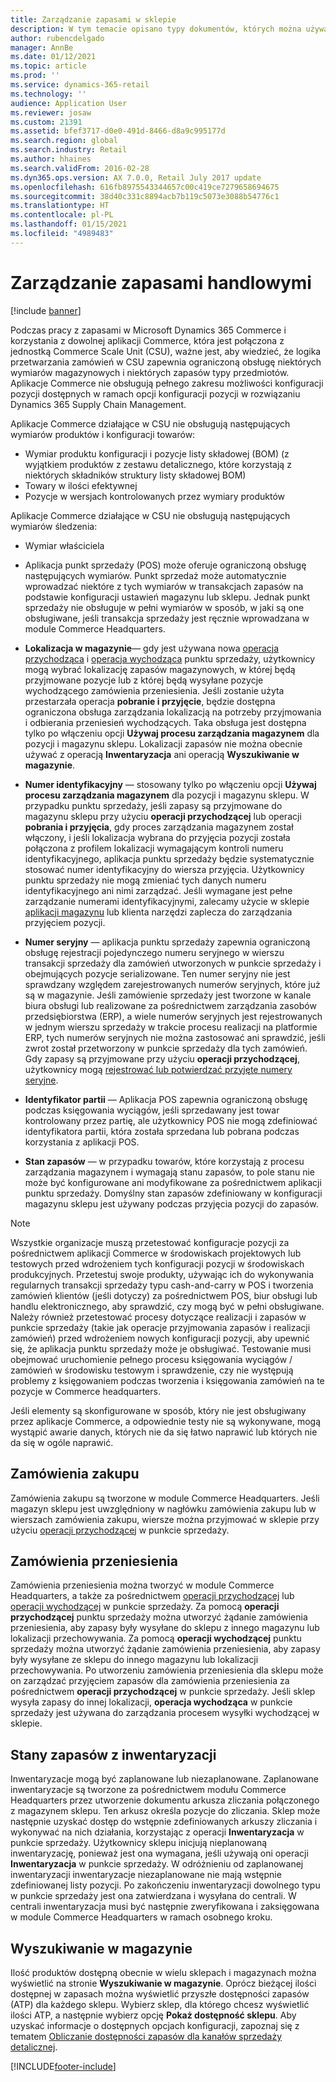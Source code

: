 ```yaml
---
title: Zarządzanie zapasami w sklepie
description: W tym temacie opisano typy dokumentów, których można używać do zarządzania zapasami.
author: rubencdelgado
manager: AnnBe
ms.date: 01/12/2021
ms.topic: article
ms.prod: ''
ms.service: dynamics-365-retail
ms.technology: ''
audience: Application User
ms.reviewer: josaw
ms.custom: 21391
ms.assetid: bfef3717-d0e0-491d-8466-d8a9c995177d
ms.search.region: global
ms.search.industry: Retail
ms.author: hhaines
ms.search.validFrom: 2016-02-28
ms.dyn365.ops.version: AX 7.0.0, Retail July 2017 update
ms.openlocfilehash: 616fb8975543344657c00c419ce7279658694675
ms.sourcegitcommit: 38d40c331c8894acb7b119c5073e3088b54776c1
ms.translationtype: HT
ms.contentlocale: pl-PL
ms.lasthandoff: 01/15/2021
ms.locfileid: "4989483"
---
```

# <a name="commerce-inventory-management"></a>Zarządzanie zapasami handlowymi

[!include [banner](includes/banner.md)]

Podczas pracy z zapasami w Microsoft Dynamics 365 Commerce i korzystania z dowolnej aplikacji Commerce, która jest połączona z jednostką Commerce Scale Unit (CSU), ważne jest, aby wiedzieć, że logika przetwarzania zamówień w CSU zapewnia ograniczoną obsługę niektórych wymiarów magazynowych i niektórych zapasów typy przedmiotów. Aplikacje Commerce nie obsługują pełnego zakresu możliwości konfiguracji pozycji dostępnych w ramach opcji konfiguracji pozycji w rozwiązaniu Dynamics 365 Supply Chain Management.

Aplikacje Commerce działające w CSU nie obsługują następujących wymiarów produktów i konfiguracji towarów:

- Wymiar produktu konfiguracji i pozycje listy składowej (BOM) (z wyjątkiem produktów z zestawu detalicznego, które korzystają z niektórych składników struktury listy składowej BOM)
- Towary w ilości efektywnej
- Pozycje w wersjach kontrolowanych przez wymiary produktów

Aplikacje Commerce działające w CSU nie obsługują następujących wymiarów śledzenia:
- Wymiar właściciela

- Aplikacja punkt sprzedaży (POS) może oferuje ograniczoną obsługę następujących wymiarów. Punkt sprzedaż może automatycznie wprowadzać niektóre z tych wymiarów w transakcjach zapasów na podstawie konfiguracji ustawień magazynu lub sklepu. Jednak punkt sprzedaży nie obsługuje w pełni wymiarów w sposób, w jaki są one obsługiwane, jeśli transakcja sprzedaży jest ręcznie wprowadzana w module Commerce Headquarters. 

- **Lokalizacja w magazynie**— gdy jest używana nowa [operacja przychodząca](https://docs.microsoft.com/dynamics365/commerce/pos-inbound-inventory-operation) i [operacja wychodząca](https://docs.microsoft.com/dynamics365/commerce/pos-outbound-inventory-operation) punktu sprzedaży, użytkownicy mogą wybrać lokalizację zapasów magazynowych, w której będą przyjmowane pozycje lub z której będą wysyłane pozycje wychodzącego zamówienia przeniesienia. Jeśli zostanie użyta przestarzała operacja **pobranie i przyjęcie**, będzie dostępna ograniczona obsługa zarządzania lokalizacją na potrzeby przyjmowania i odbierania przeniesień wychodzących. Taka obsługa jest dostępna tylko po włączeniu opcji **Używaj procesu zarządzania magazynem** dla pozycji i magazynu sklepu. Lokalizacji zapasów nie można obecnie używać z operacją **Inwentaryzacja** ani operacją **Wyszukiwanie w magazynie**.

- **Numer identyfikacyjny** — stosowany tylko po włączeniu opcji **Używaj procesu zarządzania magazynem** dla pozycji i magazynu sklepu. W przypadku punktu sprzedaży, jeśli zapasy są przyjmowane do magazynu sklepu przy użyciu **operacji przychodzącej** lub operacji **pobrania i przyjęcia**, gdy proces zarządzania magazynem został włączony, i jeśli lokalizacja wybrana do przyjęcia pozycji została połączona z profilem lokalizacji wymagającym kontroli numeru identyfikacyjnego, aplikacja punktu sprzedaży będzie systematycznie stosować numer identyfikacyjny do wiersza przyjęcia. Użytkownicy punktu sprzedaży nie mogą zmieniać tych danych numeru identyfikacyjnego ani nimi zarządzać. Jeśli wymagane jest pełne zarządzanie numerami identyfikacyjnymi, zalecamy użycie w sklepie [aplikacji magazynu](https://docs.microsoft.com/dynamics365/supply-chain/warehousing/install-configure-warehousing-app) lub klienta narzędzi zaplecza do zarządzania przyjęciem pozycji.

- **Numer seryjny** — aplikacja punktu sprzedaży zapewnia ograniczoną obsługę rejestracji pojedynczego numeru seryjnego w wierszu transakcji sprzedaży dla zamówień utworzonych w punkcie sprzedaży i obejmujących pozycje serializowane. Ten numer seryjny nie jest sprawdzany względem zarejestrowanych numerów seryjnych, które już są w magazynie. Jeśli zamówienie sprzedaży jest tworzone w kanale biura obsługi lub realizowane za pośrednictwem zarządzania zasobów przedsiębiorstwa (ERP), a wiele numerów seryjnych jest rejestrowanych w jednym wierszu sprzedaży w trakcie procesu realizacji na platformie ERP, tych numerów seryjnych nie można zastosować ani sprawdzić, jeśli zwrot został przetworzony w punkcie sprzedaży dla tych zamówień. Gdy zapasy są przyjmowane przy użyciu **operacji przychodzącej**, użytkownicy mogą [rejestrować lub potwierdzać przyjęte numery seryjne](https://docs.microsoft.com/dynamics365/commerce/pos-serialized-items).

- **Identyfikator partii** — Aplikacja POS zapewnia ograniczoną obsługę podczas księgowania wyciągów, jeśli sprzedawany jest towar kontrolowany przez partię, ale użytkownicy POS nie mogą zdefiniować identyfikatora partii, która została sprzedana lub pobrana podczas korzystania z aplikacji POS.

- **Stan zapasów** — w przypadku towarów, które korzystają z procesu zarządzania magazynem i wymagają stanu zapasów, to pole stanu nie może być konfigurowane ani modyfikowane za pośrednictwem aplikacji punktu sprzedaży. Domyślny stan zapasów zdefiniowany w konfiguracji magazynu sklepu jest używany podczas przyjęcia pozycji do zapasów.

> [!NOTE]
> Wszystkie organizacje muszą przetestować konfiguracje pozycji za pośrednictwem aplikacji Commerce w środowiskach projektowych lub testowych przed wdrożeniem tych konfiguracji pozycji w środowiskach produkcyjnych. Przetestuj swoje produkty, używając ich do wykonywania regularnych transakcji sprzedaży typu cash-and-carry w POS i tworzenia zamówień klientów (jeśli dotyczy) za pośrednictwem POS, biur obsługi lub handlu elektronicznego, aby sprawdzić, czy mogą być w pełni obsługiwane. Należy również przetestować procesy dotyczące realizacji i zapasów w punkcie sprzedaży (takie jak operacje przyjmowania zapasów i realizacji zamówień) przed wdrożeniem nowych konfiguracji pozycji, aby upewnić się, że aplikacja punktu sprzedaży może je obsługiwać. Testowanie musi obejmować uruchomienie pełnego procesu księgowania wyciągów / zamówień w środowisku testowym i sprawdzenie, czy nie występują problemy z księgowaniem podczas tworzenia i księgowania zamówień na te pozycje w Commerce headquarters.
>
> Jeśli elementy są skonfigurowane w sposób, który nie jest obsługiwany przez aplikacje Commerce, a odpowiednie testy nie są wykonywane, mogą wystąpić awarie danych, których nie da się łatwo naprawić lub których nie da się w ogóle naprawić.

## <a name="purchase-orders"></a>Zamówienia zakupu

Zamówienia zakupu są tworzone w module Commerce Headquarters. Jeśli magazyn sklepu jest uwzględniony w nagłówku zamówienia zakupu lub w wierszach zamówienia zakupu, wiersze można przyjmować w sklepie przy użyciu [operacji przychodzącej](https://docs.microsoft.com/dynamics365/commerce/pos-inbound-inventory-operation) w punkcie sprzedaży. 

## <a name="transfer-orders"></a>Zamówienia przeniesienia

Zamówienia przeniesienia można tworzyć w module Commerce Headquarters, a także za pośrednictwem [operacji przychodzącej](https://docs.microsoft.com/dynamics365/commerce/pos-inbound-inventory-operation) lub [operacji wychodzącej](https://docs.microsoft.com/dynamics365/commerce/pos-outbound-inventory-operation) w punkcie sprzedaży. Za pomocą **operacji przychodzącej** punktu sprzedaży można utworzyć żądanie zamówienia przeniesienia, aby zapasy były wysyłane do sklepu z innego magazynu lub lokalizacji przechowywania. Za pomocą **operacji wychodzącej** punktu sprzedaży można utworzyć żądanie zamówienia przeniesienia, aby zapasy były wysyłane ze sklepu do innego magazynu lub lokalizacji przechowywania. Po utworzeniu zamówienia przeniesienia dla sklepu może on zarządzać przyjęciem zapasów dla zamówienia przeniesienia za pośrednictwem **operacji przychodzącej** w punkcie sprzedaży. Jeśli sklep wysyła zapasy do innej lokalizacji, **operacja wychodząca** w punkcie sprzedaży jest używana do zarządzania procesem wysyłki wychodzącej w sklepie.

## <a name="stock-counts"></a>Stany zapasów z inwentaryzacji

Inwentaryzacje mogą być zaplanowane lub niezaplanowane. Zaplanowane inwentaryzacje są tworzone za pośrednictwem modułu Commerce Headquarters przez utworzenie dokumentu arkusza zliczania połączonego z magazynem sklepu. Ten arkusz określa pozycje do zliczania. Sklep może następnie uzyskać dostęp do wstępnie zdefiniowanych arkuszy zliczania i wykonywać na nich działania, korzystając z operacji **Inwentaryzacja** w punkcie sprzedaży. Użytkownicy sklepu inicjują nieplanowaną inwentaryzację, ponieważ jest ona wymagana, jeśli używają oni operacji **Inwentaryzacja** w punkcie sprzedaży. W odróżnieniu od zaplanowanej inwentaryzacji inwentaryzacje niezaplanowane nie mają wstępnie zdefiniowanej listy pozycji. Po zakończeniu inwentaryzacji dowolnego typu w punkcie sprzedaży jest ona zatwierdzana i wysyłana do centrali. W centrali inwentaryzacja musi być następnie zweryfikowana i zaksięgowana w module Commerce Headquarters w ramach osobnego kroku.

## <a name="inventory-lookup"></a>Wyszukiwanie w magazynie

Ilość produktów dostępną obecnie w wielu sklepach i magazynach można wyświetlić na stronie **Wyszukiwanie w magazynie**. Oprócz bieżącej ilości dostępnej w zapasach można wyświetlić przyszłe dostępności zapasów (ATP) dla każdego sklepu. Wybierz sklep, dla którego chcesz wyświetlić ilości ATP, a następnie wybierz opcję **Pokaż dostępność sklepu**. Aby uzyskać informacje o dostępnych opcjach konfiguracji, zapoznaj się z tematem [Obliczanie dostępności zapasów dla kanałów sprzedaży detalicznej](https://docs.microsoft.com/dynamics365/commerce/calculated-inventory-retail-channels).


[!INCLUDE[footer-include](../includes/footer-banner.md)]